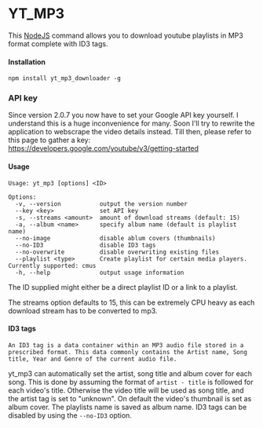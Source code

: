 # YT_MP3
This [NodeJS](https://nodejs.org) command allows you to download youtube playlists in MP3 format complete with ID3 tags.

#### Installation
`npm install yt_mp3_downloader -g`
 
### API key
Since version 2.0.7 you now have to set your Google API key yourself. I understand this is a huge inconvenience for many.
Soon I'll try to rewrite the application to webscrape the video details instead.
Till then, please refer to this page to gather a key: https://developers.google.com/youtube/v3/getting-started

#### Usage
```
Usage: yt_mp3 [options] <ID>

Options:
  -v, --version           output the version number
  --key <key>             set API key
  -s, --streams <amount>  amount of download streams (default: 15)
  -a, --album <name>      specify album name (default is playlist name)
  --no-image              disable ablum covers (thumbnails)
  --no-ID3                disable ID3 tags
  --no-overwrite          disable overwriting existing files
  --playlist <type>       Create playlist for certain media players. Currently supported: cmus
  -h, --help              output usage information
```
The ID supplied might either be a direct playlist ID or a link to a playlist.

The streams option defaults to 15, this can be extremely CPU heavy as each download stream has to be converted to mp3.

#### ID3 tags
```
An ID3 tag is a data container within an MP3 audio file stored in a prescribed format. This data commonly contains the Artist name, Song title, Year and Genre of the current audio file.
```
yt_mp3 can automatically set the artist, song title and album cover for each song. This is done by assuming the format of `artist - title` is followed for each video's title. Otherwise the video title will be used as song title, and the artist tag is set to "unknown". On default the video's thumbnail is set as album cover. The playlists name is saved as album name. ID3 tags can be disabled by using the `--no-ID3` option.
